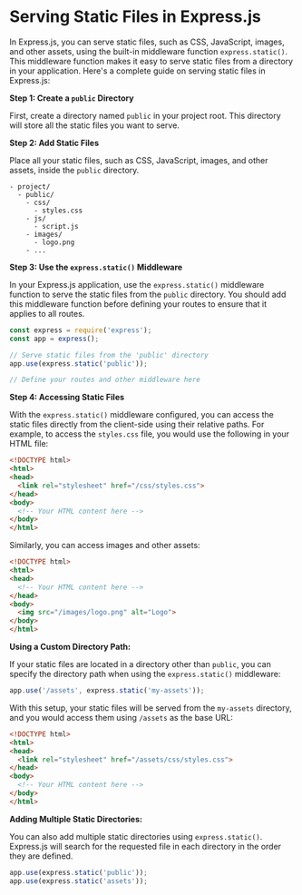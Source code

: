 # Serving Static Files in Express.js

In Express.js, you can serve static files, such as CSS, JavaScript, images, and other assets, using the built-in middleware function `express.static()`. This middleware function makes it easy to serve static files from a directory in your application. Here's a complete guide on serving static files in Express.js:

**Step 1: Create a `public` Directory**

First, create a directory named `public` in your project root. This directory will store all the static files you want to serve.

**Step 2: Add Static Files**

Place all your static files, such as CSS, JavaScript, images, and other assets, inside the `public` directory.

```
- project/
  - public/
    - css/
      - styles.css
    - js/
      - script.js
    - images/
      - logo.png
    - ...
```

**Step 3: Use the `express.static()` Middleware**

In your Express.js application, use the `express.static()` middleware function to serve the static files from the `public` directory. You should add this middleware function before defining your routes to ensure that it applies to all routes.

```javascript
const express = require('express');
const app = express();

// Serve static files from the 'public' directory
app.use(express.static('public'));

// Define your routes and other middleware here
```

**Step 4: Accessing Static Files**

With the `express.static()` middleware configured, you can access the static files directly from the client-side using their relative paths. For example, to access the `styles.css` file, you would use the following in your HTML file:

```html
<!DOCTYPE html>
<html>
<head>
  <link rel="stylesheet" href="/css/styles.css">
</head>
<body>
  <!-- Your HTML content here -->
</body>
</html>
```

Similarly, you can access images and other assets:

```html
<!DOCTYPE html>
<html>
<head>
  <!-- Your HTML content here -->
</head>
<body>
  <img src="/images/logo.png" alt="Logo">
</body>
</html>
```

**Using a Custom Directory Path:**

If your static files are located in a directory other than `public`, you can specify the directory path when using the `express.static()` middleware:

```javascript
app.use('/assets', express.static('my-assets'));
```

With this setup, your static files will be served from the `my-assets` directory, and you would access them using `/assets` as the base URL:

```html
<!DOCTYPE html>
<html>
<head>
  <link rel="stylesheet" href="/assets/css/styles.css">
</head>
<body>
  <!-- Your HTML content here -->
</body>
</html>
```

**Adding Multiple Static Directories:**

You can also add multiple static directories using `express.static()`. Express.js will search for the requested file in each directory in the order they are defined.

```javascript
app.use(express.static('public'));
app.use(express.static('assets'));
```
